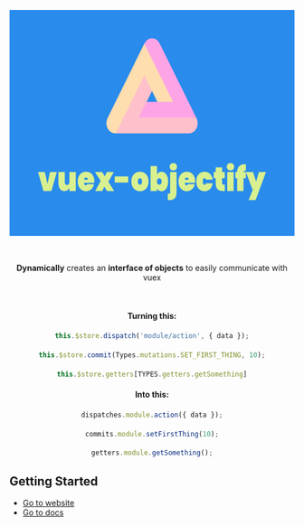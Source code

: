 <div style="text-align:center">
<p align="center">
<img height="400px" style="max-width:100%" src="https://github.com/dannyYassine/vuex-objectify/blob/master/.docs/.vuepress/public/logo.png?raw=true" alt="logo.png">
</p>
<br>
<p align="center">
<b>Dynamically</b> creates an <b>interface of objects</b> to easily communicate with vuex
</p>
<br>
<h4>Turning this:</h4>

```javascript
this.$store.dispatch('module/action', { data });

this.$store.commit(Types.mutations.SET_FIRST_THING, 10);

this.$store.getters[TYPES.getters.getSomething]
```

<h4>Into this:</h4>

```javascript
dispatches.module.action({ data });

commits.module.setFirstThing(10);

getters.module.getSomething();
```
</div>

## Getting Started

* [Go to website](https://dannyyassine.github.io/vuex-objectify/)
* [Go to docs](https://dannyyassine.github.io/vuex-objectify/guide/install.html)

